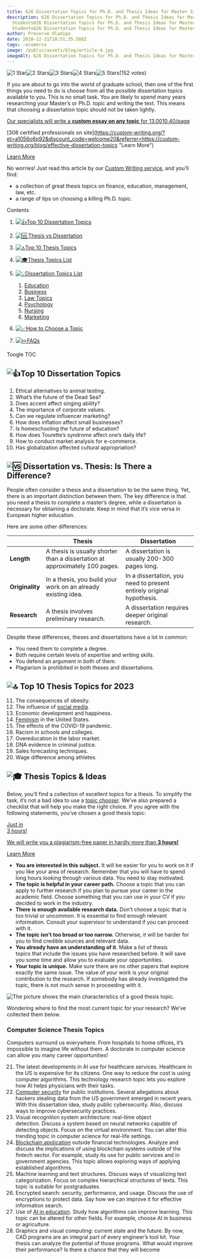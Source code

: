 ```yaml
---
title: 626 Dissertation Topics for Ph.D. and Thesis Ideas for Master Students
description: 626 Dissertation Topics for Ph.D. and Thesis Ideas for Master
  Students626 Dissertation Topics for Ph.D. and Thesis Ideas for Master
  Students626 Dissertation Topics for Ph.D. and Thesis Ideas for Master Students
author: Preserve Oladipo
date: 2018-12-31T18:51:35.588Z
tags: -ecomerce
image: /public/assets/blog/article-4.jpg
imageAlt: 626 Dissertation Topics for Ph.D. and Thesis Ideas for Master Students
---
```


<!--StartFragment-->

![1 Star](https://custom-writing.org/blog/wp-content/plugins/wp-postratings/images/stars_cw_png/rating_on.png "1 Star")![2 Stars](https://custom-writing.org/blog/wp-content/plugins/wp-postratings/images/stars_cw_png/rating_on.png "2 Stars")![3 Stars](https://custom-writing.org/blog/wp-content/plugins/wp-postratings/images/stars_cw_png/rating_on.png "3 Stars")![4 Stars](https://custom-writing.org/blog/wp-content/plugins/wp-postratings/images/stars_cw_png/rating_on.png "4 Stars")![5 Stars](https://custom-writing.org/blog/wp-content/plugins/wp-postratings/images/stars_cw_png/rating_half.png "5 Stars")(152 votes)

If you are about to go into the world of graduate school, then one of the first things you need to do is choose from all the possible dissertation topics available to you. This is no small task. You are likely to spend many years researching your Master’s or Ph.D. topic and writing the text. This means that choosing a dissertation topic should not be taken lightly.

[Our specialists will write a **custom essay on any topic** for $13.00 $10.40/page](https://custom-writing.org/?et=a1056o6p92&discount_code=welcome20&referrer=https://custom-writing.org/blog/effective-dissertation-topics "Learn More")

[[](<>)308 certified professionals on site](https://custom-writing.org/?et=a1056o6p92&discount_code=welcome20&referrer=https://custom-writing.org/blog/effective-dissertation-topics "Learn More")

[Learn More](https://custom-writing.org/?et=a1056o6p92&discount_code=welcome20&referrer=https://custom-writing.org/blog/effective-dissertation-topics "Learn More")

No worries! Just read this article by our [Custom Writing service](https://custom-writing.org/?et=a1056o6p100 "Custom-writing.org"), and you’ll find:

- a collection of great thesis topics on finance, education, management, law, etc.
- a range of tips on choosing a killing Ph.D. topic.

Contents

1. [![👍](https://s.w.org/images/core/emoji/13.0.0/svg/1f44d.svg)Top 10 Dissertation Topics](https://custom-writing.org/blog/effective-dissertation-topics#top-10-dissertation-topics "Top 10 Dissertation Topics")
2. [![🆚](https://s.w.org/images/core/emoji/13.0.0/svg/1f19a.svg) Thesis vs Dissertation](https://custom-writing.org/blog/effective-dissertation-topics#thesis-vs-dissertation "Thesis vs Dissertation")
3. [![🔝](https://s.w.org/images/core/emoji/13.0.0/svg/1f51d.svg)Top 10 Thesis Topics](https://custom-writing.org/blog/effective-dissertation-topics#top-10-thesis-topics "Top 10 Thesis Topics")
4. [![🎓](https://s.w.org/images/core/emoji/13.0.0/svg/1f393.svg)Thesis Topics List](https://custom-writing.org/blog/effective-dissertation-topics#thesis-topics-list "Thesis Topics List")
5. [![💡](https://s.w.org/images/core/emoji/13.0.0/svg/1f4a1.svg)Dissertation Topics List](https://custom-writing.org/blog/effective-dissertation-topics#dissertation-topics-list "Dissertation Topics List")

   1. [Education](https://custom-writing.org/blog/effective-dissertation-topics#education "Education")
   2. [Business](https://custom-writing.org/blog/effective-dissertation-topics#business "Business")
   3. [Law Topics](https://custom-writing.org/blog/effective-dissertation-topics#law-topics "Law Topics")
   4. [Psychology](https://custom-writing.org/blog/effective-dissertation-topics#psychology "Psychology")
   5. [Nursing](https://custom-writing.org/blog/effective-dissertation-topics#nursing "Nursing")
   6. [Marketing](https://custom-writing.org/blog/effective-dissertation-topics#marketing "Marketing")

6. [![✅](https://s.w.org/images/core/emoji/13.0.0/svg/2705.svg)How to Choose a Topic](https://custom-writing.org/blog/effective-dissertation-topics#how-to-choose-a-topic "How to Choose a Topic")
7. [![✏️](https://s.w.org/images/core/emoji/13.0.0/svg/270f.svg)FAQs](https://custom-writing.org/blog/effective-dissertation-topics#faqs "FAQs")

Toogle TOC

## ![👍](https://s.w.org/images/core/emoji/13.0.0/svg/1f44d.svg)Top 10 Dissertation Topics

1. Ethical alternatives to animal testing.
2. What’s the future of the Dead Sea?
3. Does accent affect singing ability?
4. The importance of corporate values.
5. Can we regulate influencer marketing?
6. How does inflation affect small businesses?
7. Is homeschooling the future of education?
8. How does Tourette’s syndrome affect one’s daily life?
9. How to conduct market analysis for e-commerce.
10. Has globalization affected cultural appropriation?

## ![🆚](https://s.w.org/images/core/emoji/13.0.0/svg/1f19a.svg) Dissertation vs. Thesis: Is There a Difference?

People often consider a thesis and a dissertation to be the same thing. Yet, there is an important distinction between them. The key difference is that you need a thesis to complete a master’s degree, while a dissertation is necessary for obtaining a doctorate. Keep in mind that it’s vice versa in European higher education.

Here are some other differences:

|                 | Thesis                                                                      | Dissertation                                                         |
| --------------- | --------------------------------------------------------------------------- | -------------------------------------------------------------------- |
| **Length**      | A thesis is usually shorter than a dissertation at approximately 100 pages. | A dissertation is usually 200-300 pages long.                        |
| **Originality** | In a thesis, you build your work on an already existing idea.               | In a dissertation, you need to present entirely original hypothesis. |
| **Research**    | A thesis involves preliminary research.                                     | A dissertation requires deeper original research.                    |

Despite these differences, theses and dissertations have a lot in common:

- You need them to complete a degree.
- Both require certain levels of expertise and writing skills.
- You defend an argument in both of them.
- Plagiarism is prohibited in both theses and dissertations.

## ![🔝](https://s.w.org/images/core/emoji/13.0.0/svg/1f51d.svg) Top 10 Thesis Topics for 2023

11. The consequences of obesity.
12. The influence of [social media](https://studycorgi.com/life-with-or-without-social-media/ "Go to studycorgi.com").
13. Economic development and happiness.
14. [Feminism](https://studycorgi.com/madonna-and-feminism-in-her-songs-and-everyday-life/ "Go to studycorgi.com") in the United States.
15. The effects of the COVID-19 pandemic.
16. Racism in schools and colleges.
17. Overeducation in the labor market.
18. DNA evidence in criminal justice.
19. Sales forecasting techniques.
20. Wage difference among athletes.

## ![🎓](https://s.w.org/images/core/emoji/13.0.0/svg/1f393.svg) Thesis Topics & Ideas

Below, you’ll find a collection of excellent topics for a thesis. To simplify the task, it’s not a bad idea to use a [topic chooser](https://custom-writing.org/writing-tools/topic-generator "Free Random Topic Generator"). We’ve also prepared a checklist that will help you make the right choice. If you agree with the following statements, you’ve chosen a good thesis topic:

[Just in\
3 hours!](https://custom-writing.org/?et=a1056o6p93&discount_code=welcome20&referrer=https://custom-writing.org/blog/effective-dissertation-topics "Learn More")

[We will write you a plagiarism-free paper in hardly more than **3 hours!**](https://custom-writing.org/?et=a1056o6p93&discount_code=welcome20&referrer=https://custom-writing.org/blog/effective-dissertation-topics "Learn More")

[Learn More](https://custom-writing.org/?et=a1056o6p93&discount_code=welcome20&referrer=https://custom-writing.org/blog/effective-dissertation-topics "Learn More")

- **You are interested in this subject.** It will be easier for you to work on it if you like your area of research. Remember that you will have to spend long hours looking through various data. You need to stay motivated.
- **The topic is helpful in your career path.** Choose a topic that you can apply to further research if you plan to pursue your career in the academic field. Choose something that you can use in your CV if you decided to work in the industry.
- **There is enough available research data.** Don’t choose a topic that is too trivial or uncommon. It is essential to find enough relevant information. Consult your supervisor to understand if you can proceed with it.
- **The topic isn’t too broad or too narrow.** Otherwise, it will be harder for you to find credible sources and relevant data.
- **You already have an understanding of it**. Make a list of thesis topics that include the issues you have researched before. It will save you some time and allow you to evaluate your opportunities.
- **Your topic is unique.** Make sure there are no other papers that explore exactly the same issue. The value of your work is your original contribution to the research. If somebody has already investigated the topic, there is not much sense in proceeding with it.

![The picture shows the main characteristics of a good thesis topic.](https://custom-writing.org/blog/wp-content/uploads/2021/08/simple_pic_thesis-1024x658.jpg)

Wondering where to find the most current topic for your research? We’ve collected them below.

### Computer Science Thesis Topics

Computers surround us everywhere. From hospitals to home offices, it’s impossible to imagine life without them. A doctorate in computer science can allow you many career opportunities!

21. The latest developments in AI use for healthcare services. Healthcare in the US is expensive for its citizens. One way to reduce the cost is using computer algorithms. This technology research topic lets you explore how AI helps physicians with their tasks.
22. [Computer security](https://studycorgi.com/security-plan-for-computer-and-data-system/ "Go to studycorgi.com") for public institutions. Several allegations about hackers stealing data from the US government emerged in recent years. With this dissertation idea, study public cybersecurity. Also, discuss ways to improve cybersecurity practices.
23. Visual recognition system architecture: real-time object detection. Discuss a system based on neural networks capable of detecting objects. Focus on the virtual environment. You can alter this trending topic in computer science for real-life settings.
24. [Blockchain application](https://studycorgi.com/blockchain-revolution-in-the-healthcare-industry/ "Go to studycorgi.com") outside financial technologies. Analyze and discuss the implications of using blockchain systems outside of the fintech sector. For example, study its use for public services and in government agencies. This topic allows exploring ways of applying established algorithms.
25. Machine learning and text structures. Discuss ways of visualizing text categorization. Focus on complex hierarchical structures of texts. This topic is suitable for postgraduates.
26. Encrypted search: security, performance, and usage. Discuss the use of encryptions to protect data. Say how we can improve it for effective information search.
27. Use of [AI in education](https://studycorgi.com/the-role-of-computers-in-education/ "Go to studycorgi.com"). Study how algorithms can improve learning. This topic can be altered for other fields. For example, choose AI in business or agriculture.
28. Graphics and visual computing: current state and the future. By now, CAD programs are an integral part of every engineer’s tool kit. Your thesis can analyze the potential of those programs. What would improve their performance? Is there a chance that they will become

<!--EndFragment-->
